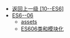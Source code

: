 - [返回上一级 [10--ES6]](10--ES6/)
- [ES6--06](10--ES6/ES6--06/)
  - [assets](10--ES6/ES6--06/assets/)
  - [ES606类和模块化](10--ES6/ES6--06/ES606类和模块化.md)
